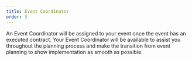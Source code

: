 ```yaml
---
title: Event Coordinator
order: 3
---
```


An Event Coordinator will be assigned to your event once the event has an executed contract. Your Event Coordinator will be available to assist you throughout the planning process and make the transition from event planning to show implementation as smooth as possible.
